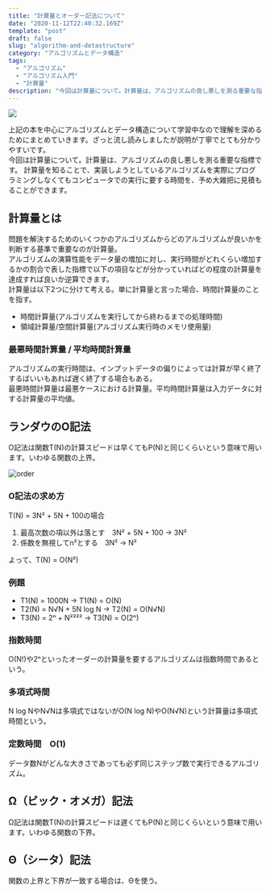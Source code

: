 ```yaml
---
title: "計算量とオーダー記法について"
date: "2020-11-12T22:40:32.169Z"
template: "post"
draft: false
slug: "algorithm-and-detastructure"
category: "アルゴリズムとデータ構造"
tags:
  - "アルゴリズム"
  - "アルゴリズム入門"
  - "計算量"
description: "今回は計算量について。計算量は、アルゴリズムの良し悪しを測る重要な指標です。計算量を知ることで、実装しようとしているアルゴリズムを実際にプログラミングしなくてもコンピュータでの実行に要する時間を、予め大雑把に見積もることができます。"
---
```


<a href="https://www.amazon.co.jp/dp/4065128447/ref=as_li_ss_il?coliid=I3OGOYY4EIZG6M&colid=KYELU2JITLP4&psc=1&ref_=lv_ov_lig_dp_it&linkCode=li3&tag=10010d-22&linkId=0e20fbc29da869a65b4f6a92727566c4&language=ja_JP" target="_blank"><img border="0" src="//ws-fe.amazon-adsystem.com/widgets/q?_encoding=UTF8&ASIN=4065128447&Format=_SL250_&ID=AsinImage&MarketPlace=JP&ServiceVersion=20070822&WS=1&tag=10010d-22&language=ja_JP" ></a><img src="https://ir-jp.amazon-adsystem.com/e/ir?t=10010d-22&language=ja_JP&l=li3&o=9&a=4065128447" width="1" height="1" border="0" alt="" style="border:none !important; margin:0px !important;" />

上記の本を中心にアルゴリズムとデータ構造について学習中なので理解を深めるためにまとめていきます。ざっと流し読みしましたが説明が丁寧でとても分かりやすいです。<br>
今回は計算量について。計算量は、アルゴリズムの良し悪しを測る重要な指標です。
計算量を知ることで、実装しようとしているアルゴリズムを実際にプログラミングしなくてもコンピュータでの実行に要する時間を、予め大雑把に見積もることができます。

## 計算量とは
問題を解決するためのいくつかのアルゴリズムからどのアルゴリズムが良いかを判断する基準で重要なのが計算量。<br>
アルゴリズムの演算性能をデータ量の増加に対し、実行時間がどれくらい増加するかの割合で表した指標で以下の項目などが分かっていればどの程度の計算量を達成すれば良いか逆算できます。<br>
計算量は以下2つに分けて考える。単に計算量と言った場合、時間計算量のことを指す。

- 時間計算量(アルゴリズムを実行してから終わるまでの処理時間)
- 領域計算量/空間計算量(アルゴリズム実行時のメモリ使用量)

  
### 最悪時間計算量 / 平均時間計算量
アルゴリズムの実行時間は、インプットデータの偏りによっては計算が早く終了するばいいもあれば遅く終了する場合もある。<br>
最悪時間計算量は最悪ケースにおける計算量。平均時間計算量は入力データに対する計算量の平均値。

## ランダウのO記法
O記法は関数T(N)の計算スピードは早くてもP(N)と同じくらいという意味で用います。いわゆる関数の上界。

![order](/media/order.png)

### O記法の求め方
T(N) = 3N² + 5N + 100の場合
1. 最高次数の項以外は落とす　3N² + 5N + 100 -> 3N²
1. 係数を無視してn²とする　3N² -> N²

よって、T(N) = O(N²)
### 例題
- T1(N) = 1000N -> T1(N) = O(N)
- T2(N) = N√N + 5N log N -> T2(N) = O(N√N)
- T3(N) = 2ⁿ + N²²²² -> T3(N) = O(2ⁿ)

### 指数時間
  O(N!)や2ⁿといったオーダーの計算量を要するアルゴリズムは指数時間であるという。
### 多項式時間
  N log NやN√Nは多項式ではないがO(N log N)やO(N√N)という計算量は多項式時間という。
### 定数時間　O(1)
データ数Nがどんな大きさであっても必ず同じステップ数で実行できるアルゴリズム。

## Ω（ビック・オメガ）記法
Ω記法は関数T(N)の計算スピードは遅くてもP(N)と同じくらいという意味で用います。いわゆる関数の下界。

## Θ（シータ）記法
関数の上界と下界が一致する場合は、Θを使う。
